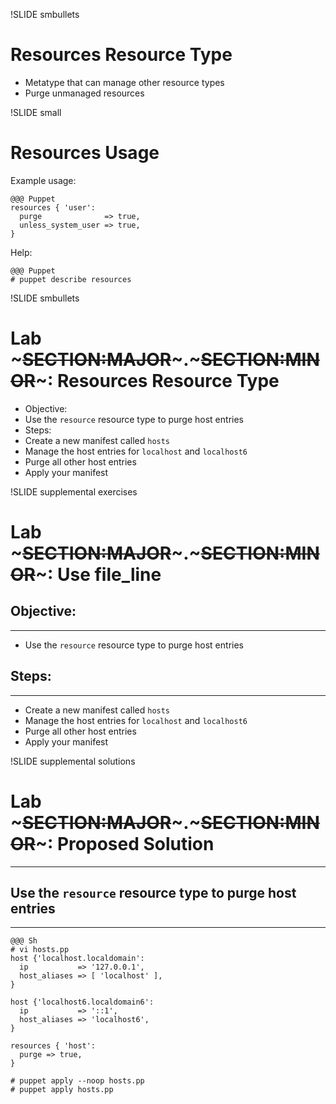 !SLIDE smbullets
# Resources Resource Type 

* Metatype that can manage other resource types
* Purge unmanaged resources


!SLIDE small
# Resources Usage

Example usage:

    @@@ Puppet
    resources { 'user':
      purge              => true,
      unless_system_user => true,
    }

Help:

    @@@ Puppet
    # puppet describe resources


!SLIDE smbullets
# Lab ~~~SECTION:MAJOR~~~.~~~SECTION:MINOR~~~: Resources Resource Type

* Objective:
 * Use the `resource` resource type to purge host entries
* Steps:
 * Create a new manifest called `hosts`
 * Manage the host entries for `localhost` and `localhost6`
 * Purge all other host entries
 * Apply your manifest


!SLIDE supplemental exercises
# Lab ~~~SECTION:MAJOR~~~.~~~SECTION:MINOR~~~: Use file_line

## Objective:

****

* Use the `resource` resource type to purge host entries

## Steps:

****

* Create a new manifest called `hosts`
* Manage the host entries for `localhost` and `localhost6`
* Purge all other host entries
* Apply your manifest


!SLIDE supplemental solutions
# Lab ~~~SECTION:MAJOR~~~.~~~SECTION:MINOR~~~: Proposed Solution

****

## Use the `resource` resource type to purge host entries

****

    @@@ Sh
    # vi hosts.pp
    host {'localhost.localdomain':
      ip           => '127.0.0.1',
      host_aliases => [ 'localhost' ],
    }
    
    host {'localhost6.localdomain6':
      ip           => '::1',
      host_aliases => 'localhost6',
    }
    
    resources { 'host':
      purge => true,
    }

    # puppet apply --noop hosts.pp
    # puppet apply hosts.pp
